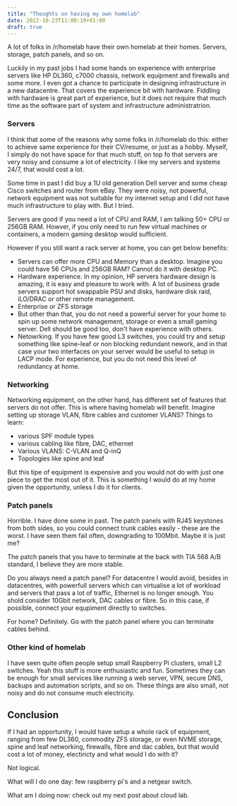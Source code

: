 ```yaml
---
title: "Thoughts on having my own homelab"
date: 2022-10-23T11:00:19+01:00
draft: true
---
```

A lot of folks in /r/homelab have their own homelab at their homes.
Servers, storage, patch panels, and so on.

Luckily in my past jobs I had some hands on experience with enterprise
servers like HP DL360, c7000 chassis, network equipment and firewalls and
some more. I even got a chance to participate in designing infrastructure
in a new datacentre. That covers the experience bit with hardware. Fiddling
with hardware is great part of experience, but it does not require that
much time as the software part of system and infrastructure administratrion.

### Servers
I think that some of the reasons why some folks in /r/homelab do this:
either to achieve same experience for their CV/resume, or just as a hobby.
Myself, I simply do not have space for that much stuff, on top fo that
servers are very noisy and consume a lot of electricity. I like my servers
and systems 24/7, that would cost a lot.

Some time in past I did buy a 1U old generation Dell server and some cheap
Cisco switches and router from eBay. They were noisy, not powerful, network
equipment was not suitable for my internet setup and I did not have much
infrastructure to play with. But I tried.

Servers are good if you need a lot of CPU and RAM, I am talking 50+ CPU or
256GB RAM. Howver, if you only need to run few virtual machines or containers,
a modern gaming desktop would sufficient.

However if you still want a rack server at home, you can get below benefits:

- Servers can offer more CPU and Memory than a desktop. Imagine you could
have 56 CPUs and 256GB RAM? Cannot do it with desktop PC.
- Hardware experience. In my opinion, HP servers hardware design is amazing,
it is easy and pleasure to work with. A lot of business grade servers support
hot swappable PSU and disks, hardware disk raid, iLO/DRAC or other remote
management.
- Enterprise or ZFS storage
- But other than that, you do not need a powerful server for your
home to spin up some network management, storage or even a small gaming
server. Dell should be good too, don't have experience with others.
- Netowrking. If you have few good L3 switches, you could try and setup
something like spine-leaf or non blocking redundant nework, and in that
case your two interfaces on your server would be useful to setup in LACP
mode. For experience, but you do not need this level of redundancy at home.

### Networking
Networking equipment, on the other hand, has different set of features that
servers do not offer. This is where having homelab will benefit. Imagine
setting up storage VLAN, fibre cables and customer VLANS? Things to learn:
- various SPF module types
- various cabling like fibre, DAC, ethernet
- Various VLANS: C-VLAN and Q-inQ
- Topologies like spine and leaf

But this tipe of equipment is expensive and you would not do with just
one piece to get the most out of it. This is something I would do at
my home given the opportunity, unless I do it for clients.

### Patch panels
Horrible. I have done some in past. The patch panels with RJ45 keystones
from both sides, so you could connect trunk cables easily - these are the
worst. I have seen them fail often, downgrading to 100Mbit. Maybe it is just
me?

The patch panels that you have to terminate at the back with TIA 568 A/B
standard, I believe they are more stable.

Do you always need a patch panel? For datacentre I would avoid, besides in
datacentres, with powerfull servers which can virtualise a lot of workload
and servers that pass a lot of traffic, Ethernet is no longer enough. You
shold consider 10Gbit network, DAC cables or fibre. So in this case, if
possible, connect your equpiment directly to switches.

For home? Definitely. Go with the patch panel where you can terminate cables
behind.

### Other kind of homelab
I have seen quite often people setup small Raspberry Pi clusters, small
L2 switches. Yeah this stuff is more enthusiastic and fun. Sometimes they
can be enough for small services like running a web server, VPN, secure
DNS, backups and automation scripts, and so on. These things are also
small, not noisy and do not consume much electricity.

## Conclusion
If I had an opportunity, I would have setup a whole rack of equipment,
ranging from few DL360, commodity ZFS storage, or even NVME storage,
spine and leaf networking, firewalls, fibre and dac cables, but that
would cost a lot of money, electiricty and what would I do with it? 

Not logical.

What will I do one day: few raspberry pi's and a netgear switch.

What am I doing now: check out my next post about cloud lab.
